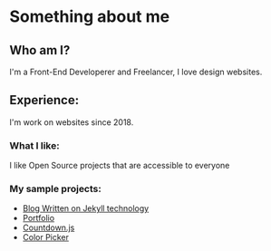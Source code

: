 # Something about me

## Who am I?
 I'm a Front-End Developerer and Freelancer, I love design websites. 

## Experience:
I'm work on websites since 2018.

### What I like:
I like Open Source projects that are accessible to everyone

### My sample projects:

* [Blog Written on Jekyll technology](https://igorkowalczyk.github.io/blog)
* [Portfolio](https://igorkowalczyk.github.io)
* [Countdown.js](https://igorkowalczyk.github.io/countdown.js)
* [Color Picker](https://igorkowalczyk.github.io/color-picker)
